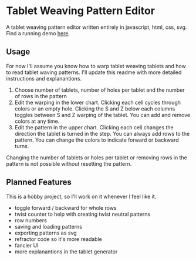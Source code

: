 # Tablet Weaving Pattern Editor

A tablet weaving pattern editor written entirely in javascript, html, css, svg. Find a running demo [here](https://snaut.github.io/tabletweaving/).

## Usage

For now I'll assume you know how to warp tablet weaving tablets and how to read tablet waving patterns. I'll update this readme with more detailed instructions and explanantions.

1. Choose number of tablets, number of holes per tablet and the number of rows in the pattern
2. Edit the warping in the lower chart. Clicking each cell cycles through colors or an empty hole. Clicking the S and Z below each columns toggles between S and Z warping of the tablet. You can add and remove colors at any time.
3. Edit the pattern in the upper chart. Clicking each cell changes the direction the tablet is turned in the step. You can always add rows to the pattern. You can change the colors to indicate forward or backward turns.

Changing the number of tablets or holes per tablet or removing rows in the pattern is not possible without resetting the pattern.

## Planned Features

This is a hobby project, so I'll work on it whenever I feel like it.

* toggle forward / backward for whole rows
* twist counter to help with creating twist neutral patterns
* row numbers
* saving and loading patterns
* exporting patterns as svg
* refractor code so it's more readable
* fancier UI
* more explanantions in the tablet generator
